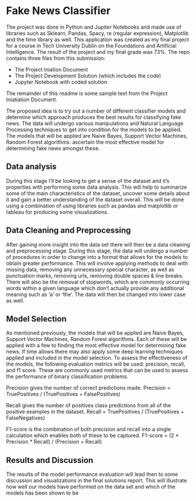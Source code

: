 # Fake News Classifier

The project was done in Python and Jupiter Notebooks and made use of libraries such as Sklearn, Pandas, Spacy, re (regular expression), Matplotlib and the time library as well. This application was created as my final project for a course in Tech University Dublin on the Foundations and Artificial Intelligence. The result of the project and my final grade was 73%. The repo contains three files from this submission:
- The Project Iniation Document
- The Project Development Solution (which includes the code)
- Jupyter Notebook with coded solution

The remainder of this readme is some sample text from the Project Iniatiation Document.

The proposed idea is to try out a number of different classifier models and determine which approach produces the best results for classifying fake news. The data will undergo various manipulations and Natural Language Processing techniques to get into condition for the models to be applied.  The models that will be applied are Naive Bayes, Support Vector Machines, Random Forest algorithms.  ascertain the most effective model for determining fake news amongst these. 

## Data analysis
During this stage I’ll be looking to get a sense of the dataset and it’s properties with performing some data analysis.
This will help to summarize some of the main characteristics of the dataset, uncover some details about it and gain a
better understanding of the dataset overall. This will be done using a combination of using libraries such as pandas
and matplotlib or tableau for producing some visualizations.

## Data Cleaning and Preprocessing
After gaining more insight into the data set there will then be a data cleaning and preprocessing stage. During this
stage, the data will undergo a number of procedures in order to change into a format that allows for the models to
obtain greater performance. This will involve applying methods to deal with missing data, removing any
unnecessary special character, as well as punctuation marks, removing urls, removing double spaces & line breaks.
There will also be the removal of stopwords, which are commonly occurring words within a given language which
don’t actually provide any additional meaning such as ‘a’ or ‘the’. The data will then be changed into lower case as
well.

## Model Selection
As mentioned previously, the models that will be applied are Naive Bayes, Support Vector Machines, Random Forest
algorithms. Each of these will be applied with a few to finding the most effective model for determining fake news. If
time allows there may also apply some deep learning techniques applied and included in the model selection.
To assess the effectiveness of the models, the following evaluation metrics will be used: precision, recall, and f1
score. These are commonly used metrics that can be used to assess the performance of binary classification
problems.

Precision gives the number of correct predictions made.
Precision = TruePositives / (TruePositives + FalsePositives)

Recall gives the number of positives class predictions from all of the positive examples in the dataset.
Recall = TruePositives / (TruePositives + FalseNegatives)

F1-score is the combination of both precision and recall into a single calculation which enables both of these to be
captured.
F1-score = (2 * Precision * Recall) / (Precision + Recall)

## Results and Discussion
The results of the model performance evaluation will lead then to some discussion and visualizations in the final
solutions report. This will illustrate how well our models have performed on the data set and which of the models
has been shown to be




